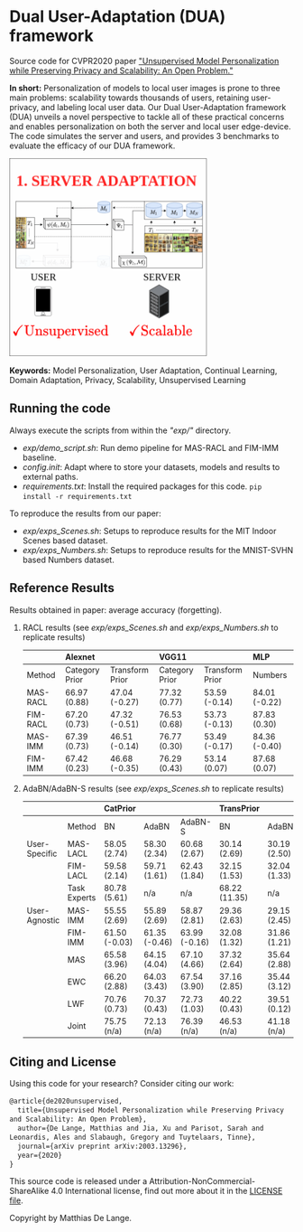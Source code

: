 # Dual User-Adaptation (DUA) framework
Source code for CVPR2020 paper ["Unsupervised Model Personalization while Preserving Privacy and Scalability: An Open Problem."](https://arxiv.org/abs/2003.13296)


**In short:** Personalization of models to local user images is prone to three main problems: scalability towards thousands of users, retaining user-privacy, and labeling local user data. Our Dual User-Adaptation framework (DUA) unveils a novel perspective to tackle all of these practical concerns and enables personalization on both the server and local user edge-device.
The code simulates the server and users, and provides 3 benchmarks to evaluate the efficacy of our DUA framework.

<img src="img/teaser.gif" width="350" height="350">

**Keywords:** Model Personalization, User Adaptation, Continual Learning, Domain Adaptation, Privacy, Scalability, Unsupervised Learning




## Running the code
Always execute the scripts from within the *"exp/"* directory.
- *exp/demo_script.sh*: Run demo pipeline for MAS-RACL and FIM-IMM baseline.
- *config.init*: Adapt where to store your datasets, models and results to external paths.
- *requirements.txt*: Install the required packages for this code.
        ```
                pip install -r requirements.txt
        ```

To reproduce the results from our paper:
- *exp/exps_Scenes.sh*: Setups to reproduce results for the MIT Indoor Scenes based dataset.
- *exp/exps_Numbers.sh*: Setups to reproduce results for the MNIST-SVHN based Numbers dataset.

## Reference Results
Results obtained in paper: average accuracy (forgetting).

1. RACL results (see *exp/exps_Scenes.sh* and *exp/exps_Numbers.sh* to replicate results)

    |          | Alexnet        |                 | VGG11          |                 | MLP         |
    |----------|----------------|-----------------|----------------|-----------------|---------------|
    | Method   | Category Prior | Transform Prior | Category Prior | Transform Prior | Numbers       |
    | MAS-RACL | 66.97 (0.88)   | 47.04 (-0.27)   | 77.32 (0.77)   | 53.59 (-0.14)   | 84.01 (-0.22) |
    | FIM-RACL | 67.20 (0.73)   | 47.32 (-0.51)   | 76.53 (0.68)   | 53.73 (-0.13)   | 87.83 (0.30)  |
    | MAS-IMM  | 67.39 (0.73)   | 46.51 (-0.14)   | 76.77 (0.30)   | 53.49 (-0.17)   | 84.36 (-0.40) |
    | FIM-IMM  | 67.42 (0.23)   | 46.68 (-0.35)   | 76.29 (0.43)   | 53.14 (0.07)    | 87.68 (0.07)  |

2. AdaBN/AdaBN-S results (see *exp/exps_Scenes.sh* to replicate results)

    |               |              | CatPrior      |               |               | TransPrior    |              |              |
    |---------------|--------------|---------------|---------------|---------------|---------------|--------------|--------------|
    |               | Method       | BN            | AdaBN         | AdaBN-S       | BN            | AdaBN        | AdaBN-S      |
    | User-Specific | MAS-LACL     | 58.05 (2.74)  | 58.30 (2.34)  | 60.68 (2.67)  | 30.14 (2.69)  | 30.19 (2.50) | 32.82 (3.25) |
    |               | FIM-LACL     | 59.58 (2.14)  | 59.71 (1.61)  | 62.43 (1.84)  | 32.15 (1.53)  | 32.04 (1.33) | 34.80 (2.13) |
    |               | Task Experts | 80.78 (5.61)  | n/a           | n/a           | 68.22 (11.35) | n/a          | n/a          |
    | User-Agnostic | MAS-IMM      | 55.55 (2.69)  | 55.89 (2.69)  | 58.87 (2.81)  | 29.36 (2.63)  | 29.15 (2.45) | 31.73 (3.22) |
    |               | FIM-IMM      | 61.50 (-0.03) | 61.35 (-0.46) | 63.99 (-0.16) | 32.08 (1.32)  | 31.86 (1.21) | 34.48 (2.05) |
    |               | MAS          | 65.58 (3.96)  | 64.15 (4.04)  | 67.10 (4.66)  | 37.32 (2.64)  | 35.64 (2.88) | 40.51 (2.69) |
    |               | EWC          | 66.20 (2.88)  | 64.03 (3.43)  | 67.54 (3.90)  | 37.16 (2.85)  | 35.44 (3.12) | 40.05 (3.18) |
    |               | LWF          | 70.76 (0.73)  | 70.37 (0.43)  | 72.73 (1.03)  | 40.22 (0.43)  | 39.51 (0.12) | 43.07 (0.52) |
    |               | Joint        | 75.75 (n/a)   | 72.13 (n/a)   | 76.39 (n/a)   | 46.53 (n/a)   | 41.18 (n/a)  | 48.50 (n/a)  |
    
## Citing and License
Using this code for your research? Consider citing our work:
```
@article{de2020unsupervised,
  title={Unsupervised Model Personalization while Preserving Privacy and Scalability: An Open Problem},
  author={De Lange, Matthias and Jia, Xu and Parisot, Sarah and Leonardis, Ales and Slabaugh, Gregory and Tuytelaars, Tinne},
  journal={arXiv preprint arXiv:2003.13296},
  year={2020}
}
```

This source code is released under a Attribution-NonCommercial-ShareAlike 4.0 International
license, find out more about it in the [LICENSE file](LICENSE).

Copyright by Matthias De Lange.

